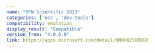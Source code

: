 ```yaml
---
name: "RPN Scientific 2023"
categories: ['oss', 'dev-tools']
compatibility: emulation
display_result: "Compatible"
version_from: "4.0.0.0"
link: https://apps.microsoft.com/detail/9N9HQ23KBXGR
---
```


